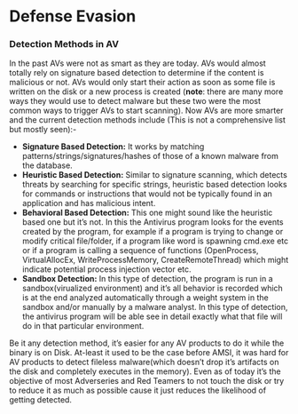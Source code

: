 # Defense Evasion

### Detection Methods in AV <a id="detection-methods-in-av"></a>

In the past AVs were not as smart as they are today. AVs would almost totally rely on signature based detection to determine if the content is malicious or not. AVs would only start their action as soon as some file is written on the disk or a new process is created \(**note**: there are many more ways they would use to detect malware but these two were the most common ways to trigger AVs to start scanning\). Now AVs are more smarter and the current detection methods include \(This is not a comprehensive list but mostly seen\):-

* **Signature Based Detection:** It works by matching patterns/strings/signatures/hashes of those of a known malware from the database.
* **Heuristic Based Detection:** Similar to signature scanning, which detects threats by searching for specific strings, heuristic based detection looks for commands or instructions that would not be typically found in an application and has malicious intent.
* **Behavioral Based Detection:** This one might sound like the heuristic based one but it’s not. In this the Antivirus program looks for the events created by the program, for example if a program is trying to change or modify critical file/folder, if a program like word is spawning cmd.exe etc or if a program is calling a sequence of functions \(OpenProcess, VirtualAllocEx, WriteProcessMemory, CreateRemoteThread\) which might indicate potential process injection vector etc.
* **Sandbox Detection:** In this type of detection, the program is run in a sandbox\(virualized environment\) and it’s all behavior is recorded which is at the end analyzed automatically through a weight system in the sandbox and/or manually by a malware analyst. In this type of detection, the antivirus program will be able see in detail exactly what that file will do in that particular environment.

Be it any detection method, it’s easier for any AV products to do it while the binary is on Disk. At-least it used to be the case before AMSI, it was hard for AV products to detect fileless malware\(which doesn’t drop it’s artifacts on the disk and completely executes in the memory\). Even as of today it’s the objective of most Adverseries and Red Teamers to not touch the disk or try to reduce it as much as possible cause it just reduces the likelihood of getting detected.

###  <a id="invoke-expression"></a>

